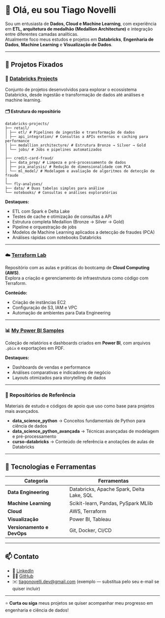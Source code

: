 # 👋 Olá, eu sou Tiago Novelli

Sou um entusiasta de **Dados, Cloud e Machine Learning**, com experiência em **ETL, arquitetura de medalhão (Medallion Architecture)** e integração entre diferentes camadas analíticas.  
Atualmente foco meus estudos e projetos em **Databricks**, **Engenharia de Dados**, **Machine Learning** e **Visualização de Dados**.

---

## 🚀 Projetos Fixados

### 🧱 [Databricks Projects](https://github.com/TiagoNovelli/databricks-projects)

Conjunto de projetos desenvolvidos para explorar o ecossistema Databricks, desde ingestão e transformação de dados até análises e machine learning.

#### 🗂️ Estrutura do repositório

```
databricks-projects/
├── retail/
│ ├── etl/ # Pipelines de ingestão e transformação de dados
│ ├── api_integration/ # Consultas a APIs externas e caching para performance
│ ├── medallion_architecture/ # Estrutura Bronze → Silver → Gold
│ └── jobs/ # Jobs e pipelines automatizados
│
├── credit-card-fraud/
│ ├── data_prep/ # Limpeza e pré-processamento de dados
│ ├── pca_analysis/ # Redução de dimensionalidade com PCA
│ └── ml_model/ # Modelagem e avaliação de algoritmos de detecção de fraude
│
└── fly-analyses/
├── data/ # Duas tabelas simples para análise
└── notebooks/ # Consultas e análises exploratórias
```

**Destaques:**
- ETL com Spark e Delta Lake  
- Testes de cache e otimização de consultas a API  
- Estrutura completa Medallion (Bronze → Silver → Gold)  
- Pipeline e orquestração de jobs  
- Modelos de Machine Learning aplicados a detecção de fraudes (PCA)  
- Análises rápidas com notebooks Databricks  

---

### ☁️ [Terraform Lab](https://github.com/TiagoNovelli/terraform-lab)
Repositório com as aulas e práticas do bootcamp de **Cloud Computing (AWS)**.  
Explora a criação e gerenciamento de infraestrutura como código com Terraform.

**Conteúdo:**
- Criação de instâncias EC2  
- Configuração de S3, IAM e VPC  
- Automação de ambientes para Data Engineering  

---

### 📊 [My Power BI Samples](https://github.com/TiagoNovelli/my_power_bi_samples)
Coleção de relatórios e dashboards criados em **Power BI**, com arquivos `.pbix` e exportações em PDF.

**Destaques:**
- Dashboards de vendas e performance  
- Análises comparativas e indicadores de negócio  
- Layouts otimizados para storytelling de dados  

---

### 🧠 Repositórios de Referência
Materiais de estudo e códigos de apoio que uso como base para projetos mais avançados.

- **data_science_python** → Conceitos fundamentais de Python para ciência de dados  
- **data_science_python_avançada** → Técnicas avançadas de modelagem e pré-processamento  
- **curso-databricks** → Conteúdo de referência e anotações de aulas de Databricks  

---

## 🧩 Tecnologias e Ferramentas

| Categoria | Ferramentas |
|------------|--------------|
| **Data Engineering** | Databricks, Apache Spark, Delta Lake, SQL |
| **Machine Learning** | Scikit-learn, Pandas, PySpark MLlib |
| **Cloud** | AWS, Terraform |
| **Visualização** | Power BI, Tableau |
| **Versionamento e DevOps** | Git, Docker, CI/CD |

---

## 📫 Contato

- 💼 [LinkedIn](https://www.linkedin.com/in/tiagonovelli)
- 🧑‍💻 [GitHub](https://github.com/TiagoNovelli)
- ✉️ tiagonovelli.dev@gmail.com (exemplo — substitua pelo seu e-mail se quiser incluir)

---

⭐ **Curta ou siga** meus projetos se quiser acompanhar meu progresso em engenharia e ciência de dados!
